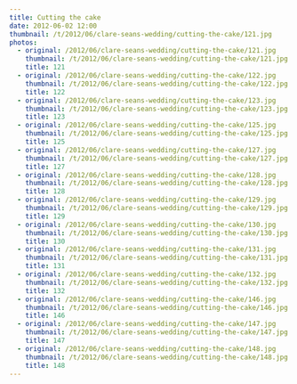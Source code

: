 ```yaml
---
title: Cutting the cake
date: 2012-06-02 12:00
thumbnail: /t/2012/06/clare-seans-wedding/cutting-the-cake/121.jpg
photos:
  - original: /2012/06/clare-seans-wedding/cutting-the-cake/121.jpg
    thumbnail: /t/2012/06/clare-seans-wedding/cutting-the-cake/121.jpg
    title: 121
  - original: /2012/06/clare-seans-wedding/cutting-the-cake/122.jpg
    thumbnail: /t/2012/06/clare-seans-wedding/cutting-the-cake/122.jpg
    title: 122
  - original: /2012/06/clare-seans-wedding/cutting-the-cake/123.jpg
    thumbnail: /t/2012/06/clare-seans-wedding/cutting-the-cake/123.jpg
    title: 123
  - original: /2012/06/clare-seans-wedding/cutting-the-cake/125.jpg
    thumbnail: /t/2012/06/clare-seans-wedding/cutting-the-cake/125.jpg
    title: 125
  - original: /2012/06/clare-seans-wedding/cutting-the-cake/127.jpg
    thumbnail: /t/2012/06/clare-seans-wedding/cutting-the-cake/127.jpg
    title: 127
  - original: /2012/06/clare-seans-wedding/cutting-the-cake/128.jpg
    thumbnail: /t/2012/06/clare-seans-wedding/cutting-the-cake/128.jpg
    title: 128
  - original: /2012/06/clare-seans-wedding/cutting-the-cake/129.jpg
    thumbnail: /t/2012/06/clare-seans-wedding/cutting-the-cake/129.jpg
    title: 129
  - original: /2012/06/clare-seans-wedding/cutting-the-cake/130.jpg
    thumbnail: /t/2012/06/clare-seans-wedding/cutting-the-cake/130.jpg
    title: 130
  - original: /2012/06/clare-seans-wedding/cutting-the-cake/131.jpg
    thumbnail: /t/2012/06/clare-seans-wedding/cutting-the-cake/131.jpg
    title: 131
  - original: /2012/06/clare-seans-wedding/cutting-the-cake/132.jpg
    thumbnail: /t/2012/06/clare-seans-wedding/cutting-the-cake/132.jpg
    title: 132
  - original: /2012/06/clare-seans-wedding/cutting-the-cake/146.jpg
    thumbnail: /t/2012/06/clare-seans-wedding/cutting-the-cake/146.jpg
    title: 146
  - original: /2012/06/clare-seans-wedding/cutting-the-cake/147.jpg
    thumbnail: /t/2012/06/clare-seans-wedding/cutting-the-cake/147.jpg
    title: 147
  - original: /2012/06/clare-seans-wedding/cutting-the-cake/148.jpg
    thumbnail: /t/2012/06/clare-seans-wedding/cutting-the-cake/148.jpg
    title: 148
---
```

